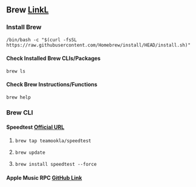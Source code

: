## Brew <a href="https://brew.sh">LinkL</a>
### Install Brew 
`/bin/bash -c "$(curl -fsSL https://raw.githubusercontent.com/Homebrew/install/HEAD/install.sh)"`

#### Check Installed Brew CLIs/Packages
`brew ls`

#### Check Brew Instructions/Functions
`brew help`

### Brew CLI
#### Speedtest <a href="https://www.speedtest.net/apps/cli">Official URL</a>

1. `brew tap teamookla/speedtest`

2. `brew update`

3. `brew install speedtest --force`

#### Apple Music RPC <a href="https://github.com/NextFire/apple-music-discord-rpc">GitHub Link</a>

